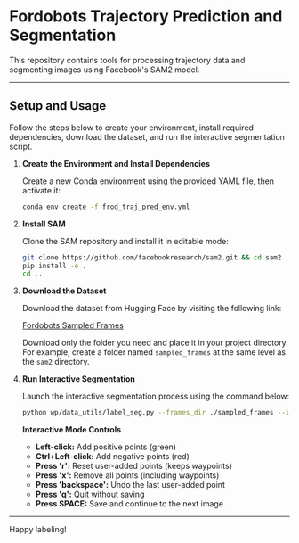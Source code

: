 
# Fordobots Trajectory Prediction and Segmentation

This repository contains tools for processing trajectory data and segmenting images using Facebook's SAM2 model.

---

## Setup and Usage

Follow the steps below to create your environment, install required dependencies, download the dataset, and run the interactive segmentation script.

1. **Create the Environment and Install Dependencies**

   Create a new Conda environment using the provided YAML file, then activate it:

   ```bash
   conda env create -f frod_traj_pred_env.yml
   ```

2. **Install SAM**

   Clone the SAM repository and install it in editable mode:

   ```bash
   git clone https://github.com/facebookresearch/sam2.git && cd sam2
   pip install -e .
   cd ..
   ```

3. **Download the Dataset**

   Download the dataset from Hugging Face by visiting the following link:

   [Fordobots Sampled Frames](https://huggingface.co/datasets/Steven-liudw/Fordobots_sampled_frames/tree/main/)

   Download only the folder you need and place it in your project directory. For example, create a folder named `sampled_frames` at the same level as the `sam2` directory.

4. **Run Interactive Segmentation**

   Launch the interactive segmentation process using the command below:

   ```bash
   python wp/data_utils/label_seg.py --frames_dir ./sampled_frames --interactive --compute_background
   ```

   **Interactive Mode Controls**

   - **Left-click:** Add positive points (green)
   - **Ctrl+Left-click:** Add negative points (red)
   - **Press 'r':** Reset user-added points (keeps waypoints)
   - **Press 'x':** Remove all points (including waypoints)
   - **Press 'backspace':** Undo the last user-added point
   - **Press 'q':** Quit without saving
   - **Press SPACE:** Save and continue to the next image

---

Happy labeling!
```
